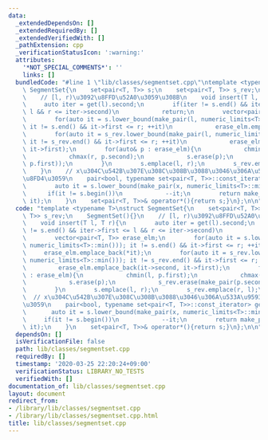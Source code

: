 ```yaml
---
data:
  _extendedDependsOn: []
  _extendedRequiredBy: []
  _extendedVerifiedWith: []
  _pathExtension: cpp
  _verificationStatusIcon: ':warning:'
  attributes:
    '*NOT_SPECIAL_COMMENTS*': ''
    links: []
  bundledCode: "#line 1 \"lib/classes/segmentset.cpp\"\ntemplate <typename T>\nstruct\
    \ SegmentSet{\n    set<pair<T, T>> s;\n    set<pair<T, T>> s_rev;\n    SegmentSet(){}\n\
    \    // [l, r)\u3092\u8FFD\u52A0\u3059\u308B\n    void insert(T l, T r){\n   \
    \     auto iter = get(l).second;\n        if(iter != s.end() && iter->first <=\
    \ l && r <= iter->second)\n            return;\n        vector<pair<T, T>> erase_elm;\n\
    \        for(auto it = s.lower_bound(make_pair(l, numeric_limits<T>::min()));\
    \ it != s.end() && it->first <= r; ++it)\n            erase_elm.emplace_back(*it);\n\
    \        for(auto it = s_rev.lower_bound(make_pair(l, numeric_limits<T>::min()));\
    \ it != s_rev.end() && it->first <= r; ++it)\n            erase_elm.emplace_back(it->second,\
    \ it->first);\n        for(auto& p : erase_elm){\n            chmin(l, p.first);\n\
    \            chmax(r, p.second);\n            s.erase(p);\n            s_rev.erase(make_pair(p.second,\
    \ p.first));\n        }\n        s.emplace(l, r);\n        s_rev.emplace(r, l);\n\
    \    }\n    // x\u304C\u542B\u307E\u308C\u308B\u3088\u3046\u306A\u533A\u9593\u3092\
    \u8FD4\u3059\n    pair<bool, typename set<pair<T, T>>::const_iterator> get(T x){\n\
    \        auto it = s.lower_bound(make_pair(x, numeric_limits<T>::min()));\n  \
    \      if(it != s.begin())\n            --it;\n        return make_pair(x < it->second,\
    \ it);\n    }\n    set<pair<T, T>>& operator*(){return s;}\n};\n\n"
  code: "template <typename T>\nstruct SegmentSet{\n    set<pair<T, T>> s;\n    set<pair<T,\
    \ T>> s_rev;\n    SegmentSet(){}\n    // [l, r)\u3092\u8FFD\u52A0\u3059\u308B\n\
    \    void insert(T l, T r){\n        auto iter = get(l).second;\n        if(iter\
    \ != s.end() && iter->first <= l && r <= iter->second)\n            return;\n\
    \        vector<pair<T, T>> erase_elm;\n        for(auto it = s.lower_bound(make_pair(l,\
    \ numeric_limits<T>::min())); it != s.end() && it->first <= r; ++it)\n       \
    \     erase_elm.emplace_back(*it);\n        for(auto it = s_rev.lower_bound(make_pair(l,\
    \ numeric_limits<T>::min())); it != s_rev.end() && it->first <= r; ++it)\n   \
    \         erase_elm.emplace_back(it->second, it->first);\n        for(auto& p\
    \ : erase_elm){\n            chmin(l, p.first);\n            chmax(r, p.second);\n\
    \            s.erase(p);\n            s_rev.erase(make_pair(p.second, p.first));\n\
    \        }\n        s.emplace(l, r);\n        s_rev.emplace(r, l);\n    }\n  \
    \  // x\u304C\u542B\u307E\u308C\u308B\u3088\u3046\u306A\u533A\u9593\u3092\u8FD4\
    \u3059\n    pair<bool, typename set<pair<T, T>>::const_iterator> get(T x){\n \
    \       auto it = s.lower_bound(make_pair(x, numeric_limits<T>::min()));\n   \
    \     if(it != s.begin())\n            --it;\n        return make_pair(x < it->second,\
    \ it);\n    }\n    set<pair<T, T>>& operator*(){return s;}\n};\n\n"
  dependsOn: []
  isVerificationFile: false
  path: lib/classes/segmentset.cpp
  requiredBy: []
  timestamp: '2020-03-25 22:20:24+09:00'
  verificationStatus: LIBRARY_NO_TESTS
  verifiedWith: []
documentation_of: lib/classes/segmentset.cpp
layout: document
redirect_from:
- /library/lib/classes/segmentset.cpp
- /library/lib/classes/segmentset.cpp.html
title: lib/classes/segmentset.cpp
---
```

